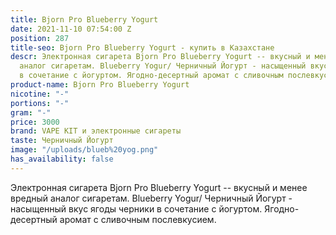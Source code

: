 ```yaml
---
title: Bjorn Pro Blueberry Yogurt
date: 2021-11-10 07:54:00 Z
position: 287
title-seo: Bjorn Pro Blueberry Yogurt - купить в Казахстане
descr: Электронная сигарета Bjorn Pro Blueberry Yogurt -- вкусный и менее вредный
  аналог сигаретам. Blueberry Yogur/ Черничный Йогурт - насыщенный вкус ягоды черники
  в сочетание с йогуртом. Ягодно-десертный аромат с сливочным послевкусием.
product-name: Bjorn Pro Blueberry Yogurt
nicotine: "-"
portions: "-"
gram: "-"
price: 3000
brand: VAPE KIT и электронные сигареты
taste: Черничный Йогурт
image: "/uploads/blueb%20yog.png"
has_availability: false
---
```


Электронная сигарета Bjorn Pro Blueberry Yogurt -- вкусный и менее вредный аналог сигаретам. Blueberry Yogur/ Черничный Йогурт - насыщенный вкус ягоды черники в сочетание с йогуртом. Ягодно-десертный аромат с сливочным послевкусием.